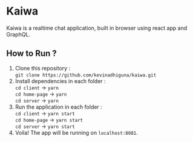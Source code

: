# Kaiwa

Kaiwa is a realtime chat application, built in browser using react app and GraphQL. <br />

## How to Run ?
1. Clone this repository : <br />
`git clone https://github.com/kevinadhiguna/kaiwa.git`
2. Install dependencies in each folder : <br />
`cd client`    -> `yarn` <br />
`cd home-page` -> `yarn` <br />
`cd server`    -> `yarn`
3. Run the application in each folder : <br />
`cd client`    -> `yarn start` <br />
`cd home-page` -> `yarn start` <br />
`cd server`    -> `yarn start`
4. Voila! The app will be running on `localhost:8081`.

